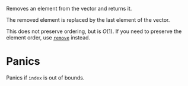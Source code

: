 Removes an element from the vector and returns it.

The removed element is replaced by the last element of the vector.

This does not preserve ordering, but is *O*(1).
If you need to preserve the element order, use [`remove`] instead.

# Panics
Panics if `index` is out of bounds.

[`remove`]: Self::remove